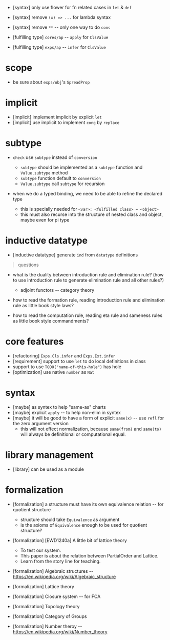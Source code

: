 - [syntax] only use flower for fn related cases in `let` & `def`
- [syntax] remove `(x) => ...` for lambda syntax
- [syntax] remove `**` -- only one way to do `cons`

- [fulfilling type] `cores/ap` -- `apply` for `ClsValue`
- [fulfilling type] `exps/ap` -- `infer` for `ClsValue`

# scope

- be sure about `exps/obj`'s `SpreadProp`

# implicit

- [implicit] implement implicit by explicit `let`
- [implicit] use implicit to implement `cong` by `replace`

# subtype

- `check` use `subtype` instead of `conversion`
  - `subtype` should be implemented as a `subtype` function and `Value.subtype` method
  - `subtype` function default to `conversion`
  - `Value.subtype` call `subtype` for recursion

- when we do a typed binding, we need to be able to refine the declared type
  - this is specially needed for `<var>: <fulfilled class> = <object>`
  - this must also recurse into the structure of nested class and object, maybe even for pi type

# inductive datatype

- [inductive datatype] generate `ind` from `datatype` definitions

> questions

- what is the duality between introduction rule and elimination rule?
  (how to use introduction rule to generate elimination rule and all other rules?)
  - adjoint functors -- category theory

- how to read the formation rule, reading introduction rule and elimination rule as little book style laws?
- how to read the computation rule, reading eta rule and sameness rules as little book style commandments?

# core features

- [refactoring] `Exps.Cls.infer` and `Exps.Ext.infer`
- [requirement] support to use `let` to do local definitions in class
- support to use `TODO("name-of-this-hole")` has hole
- [optimization] use native `number` as `Nat`

# syntax

- [maybe] as syntex to help "same-as" charts
- [maybe] explicit `apply` -- to help non-elim in syntex
- [maybe] it will be good to have a form of explicit `same(x)` -- use `refl` for the zero argument version
  - this will not effect normalization, because `same(from)` and `same(to)` will always be definitional or computational equal.

# library management

- [library] can be used as a module

# formalization

- [formalization] a structure must have its own equivalence relation -- for quotient structure
  - structure should take `Equivalence` as argument
  - is the axioms of `Equivalence` enough to be used for quotient structure?

- [formalization] [EWD1240a] A little bit of lattice theory
  - To test our system.
  - This paper is about the relation between PartialOrder and Lattice.
  - Learn from the story line for teaching.
- [formalization] Algebraic structures -- https://en.wikipedia.org/wiki/Algebraic_structure
- [formalization] Lattice theory
- [formalization] Closure system -- for FCA
- [formalization] Topology theory
- [formalization] Category of Groups
- [formalization] Number theroy -- https://en.wikipedia.org/wiki/Number_theory
